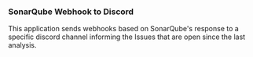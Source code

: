 ### SonarQube Webhook to Discord


This application sends webhooks based on SonarQube's response to a specific discord channel informing the Issues that are open since the last analysis.
